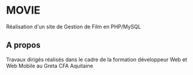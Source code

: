 # MOVIE

Réalisation d'un site de Gestion de Film en PHP/MySQL

## A propos

Travaux dirigés réalisés dans le cadre de la formation développeur Web et Web Mobile au Greta CFA Aquitaine
